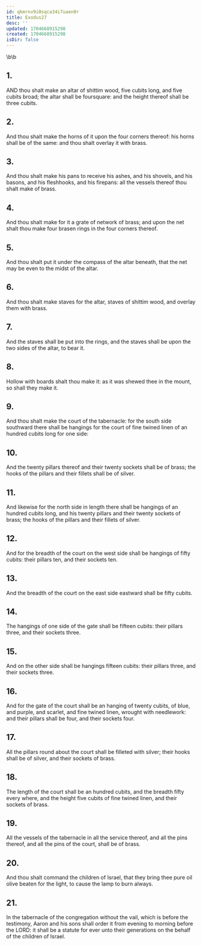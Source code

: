 ```yaml
---
id: qkmrnv9i0sqca34i7uaen0r
title: Exodus27
desc: ''
updated: 1704668915298
created: 1704668915298
isDir: false
---
```

\b\b
## 1.
AND thou shalt make an altar of shittim wood, five cubits long, and five cubits broad; the altar shall be foursquare: and the height thereof shall be three cubits.
## 2.
And thou shalt make the horns of it upon the four corners thereof: his horns shall be of the same: and thou shalt overlay it with brass.
## 3.
And thou shalt make his pans to receive his ashes, and his shovels, and his basons, and his fleshhooks, and his firepans: all the vessels thereof thou shalt make of brass.
## 4.
And thou shalt make for it a grate of network of brass; and upon the net shalt thou make four brasen rings in the four corners thereof.
## 5.
And thou shalt put it under the compass of the altar beneath, that the net may be even to the midst of the altar.
## 6.
And thou shalt make staves for the altar, staves of shittim wood, and overlay them with brass.
## 7.
And the staves shall be put into the rings, and the staves shall be upon the two sides of the altar, to bear it.
## 8.
Hollow with boards shalt thou make it: as it was shewed thee in the mount, so shall they make it.
## 9.
And thou shalt make the court of the tabernacle: for the south side southward there shall be hangings for the court of fine twined linen of an hundred cubits long for one side:
## 10.
And the twenty pillars thereof and their twenty sockets shall be of brass; the hooks of the pillars and their fillets shall be of silver.
## 11.
And likewise for the north side in length there shall be hangings of an hundred cubits long, and his twenty pillars and their twenty sockets of brass; the hooks of the pillars and their fillets of silver.
## 12.
And for the breadth of the court on the west side shall be hangings of fifty cubits: their pillars ten, and their sockets ten.
## 13.
And the breadth of the court on the east side eastward shall be fifty cubits.
## 14.
The hangings of one side of the gate shall be fifteen cubits: their pillars three, and their sockets three.
## 15.
And on the other side shall be hangings fifteen cubits: their pillars three, and their sockets three.
## 16.
And for the gate of the court shall be an hanging of twenty cubits, of blue, and purple, and scarlet, and fine twined linen, wrought with needlework: and their pillars shall be four, and their sockets four.
## 17.
All the pillars round about the court shall be filleted with silver; their hooks shall be of silver, and their sockets of brass.
## 18.
The length of the court shall be an hundred cubits, and the breadth fifty every where, and the height five cubits of fine twined linen, and their sockets of brass.
## 19.
All the vessels of the tabernacle in all the service thereof, and all the pins thereof, and all the pins of the court, shall be of brass.
## 20.
And thou shalt command the children of Israel, that they bring thee pure oil olive beaten for the light, to cause the lamp to burn always.
## 21.
In the tabernacle of the congregation without the vail, which is before the testimony, Aaron and his sons shall order it from evening to morning before the LORD: it shall be a statute for ever unto their generations on the behalf of the children of Israel.
